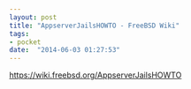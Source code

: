 ```yaml
---
layout: post
title: "AppserverJailsHOWTO - FreeBSD Wiki"
tags:
- pocket
date:  "2014-06-03 01:27:53"
---
```


https://wiki.freebsd.org/AppserverJailsHOWTO

